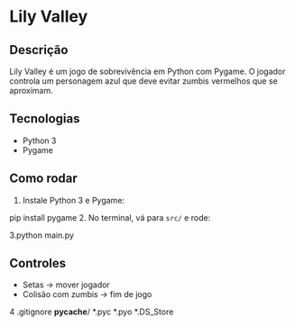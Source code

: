 # Lily Valley

## Descrição
Lily Valley é um jogo de sobrevivência em Python com Pygame. O jogador controla um personagem azul que deve evitar zumbis vermelhos que se aproximam.

## Tecnologias
- Python 3
- Pygame

## Como rodar
1. Instale Python 3 e Pygame:

pip install pygame
2. No terminal, vá para `src/` e rode:

3.python main.py
## Controles
- Setas → mover jogador
- Colisão com zumbis → fim de jogo

4 .gitignore
__pycache__/
*.pyc
*.pyo
*.DS_Store

